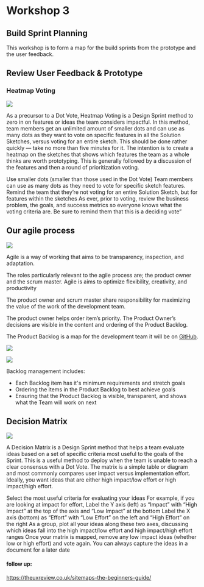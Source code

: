 # Workshop 3


## Build Sprint Planning 

This workshop is to form a map for the build sprints from the prototype and the user feedback.

## Review User Feedback & Prototype

### Heatmap Voting
![](https://i.imgur.com/u5B0YPe.png)


As a precursor to a Dot Vote, Heatmap Voting is a Design Sprint method to zero in on features or ideas the team considers impactful. In this method, team members get an unlimited amount of smaller dots and can use as many dots as they want to vote on specific features in all the Solution Sketches, versus voting for an entire sketch. This should be done rather quickly — take no more than five minutes for it. The intention is to create a heatmap on the sketches that shows which features the team as a whole thinks are worth prototyping. This is generally followed by a discussion of the features and then a round of prioritization voting.

Use smaller dots (smaller than those used in the Dot Vote)
Team members can use as many dots as they need to vote for specific sketch features.
Remind the team that they’re not voting for an entire Solution Sketch, but for features within the sketches
As ever, prior to voting, review the business problem, the goals, and success metrics so everyone knows what the voting criteria are. Be sure to remind them that this is a deciding vote”


## Our agile process


![](https://i.imgur.com/ml72OAP.png)


 


Agile is a way of working that aims to be transparency, inspection, and adaptation.

The roles particularly relevant to the agile process are; the product owner and the scrum master. Agile is aims to optimize flexibility, creativity, and productivity

The product owner and scrum master share responsibility for maximizing the value of the work of the development team. 

The product owner helps order item’s priority. The Product Owner’s decisions are visible in the content and ordering of the Product Backlog. 



The Product Backlog is a map for the development team it will be on [GitHub](https://github.com/). 

![](https://i.imgur.com/fXPDRor.png)


![](https://i.imgur.com/gsjQUAC.png)

Backlog management includes:
- Each Backlog item has it's minimum requirements and stretch goals
- Ordering the items in the Product Backlog to best achieve goals
- Ensuring that the Product Backlog is visible, transparent, and shows what the Team will work on next


## Decision Matrix

![](https://i.imgur.com/cpNl3y0.png)

A Decision Matrix is a Design Sprint method that helps a team evaluate ideas based on a set of specific criteria most useful to the goals of the Sprint. This is a useful method to deploy when the team is unable to reach a clear consensus with a Dot Vote. The matrix is a simple table or diagram and most commonly compares user impact versus implementation effort. Ideally, you want ideas that are either high impact/low effort or high impact/high effort.

Select the most useful criteria for evaluating your ideas
For example, if you are looking at impact for effort, Label the Y axis (left) as “Impact” with “High Impact” at the top of the axis and “Low Impact” at the bottom
Label the X axis (bottom) as “Effort” with “Low Effort” on the left and “High Effort” on the right
As a group, plot all your ideas along these two axes, discussing which ideas fall into the high impact/low effort and high impact/high effort ranges
Once your matrix is mapped, remove any low impact ideas (whether low or high effort) and vote again. You can always capture the ideas in a document for a later date



#### follow up:


https://theuxreview.co.uk/sitemaps-the-beginners-guide/

